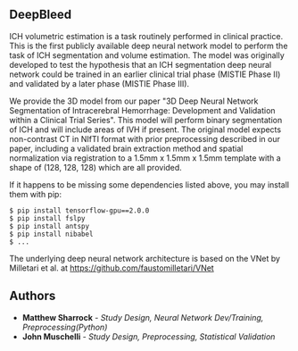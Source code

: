 ## DeepBleed

ICH volumetric estimation is a task routinely performed in clinical practice. This is the first publicly available deep neural network model to perform the task of ICH segmentation and volume estimation. The model was originally developed to test the hypothesis that an ICH segmentation deep neural network could be trained in an earlier clinical trial phase (MISTIE Phase II) and validated by a later phase (MISTIE Phase III).

We provide the 3D model from our paper "3D Deep Neural Network Segmentation of Intracerebral Hemorrhage: Development and Validation within a Clinical Trial Series". This model will perform binary segmentation of ICH and will include areas of IVH if present. The original model expects non-contrast CT in NIfTI format with prior preprocessing described in our paper, including a validated brain extraction method and spatial normalization via registration to a 1.5mm x 1.5mm x 1.5mm template with a shape of (128, 128, 128) which are all provided.  


If it happens to be missing some dependencies listed above, you may install them with pip: <br/>
```
$ pip install tensorflow-gpu==2.0.0
$ pip install fslpy
$ pip install antspy
$ pip install nibabel
$ ...
```
The underlying deep neural network architecture is based on the VNet by Milletari et al. at https://github.com/faustomilletari/VNet



## Authors

* **Matthew Sharrock** - *Study Design, Neural Network Dev/Training, Preprocessing(Python)*
* **John Muschelli** - *Study Design, Preprocessing, Statistical Validation*

